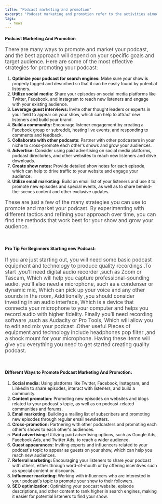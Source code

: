 ```yaml
---
title: "Podcast marketing and promotion"
excerpt: "Podcast marketing and promotion refer to the activities aimed at increasing the visibility and reach of your podcast to attract more listeners and grow your audience."
tags:
  - news
---
```


#### Podcast Marketing And Promotion

<p style="font-size:17px;opacity:0.8">
There are many ways to promote and market your podcast, and the best approach will depend on your specific goals and target audience. Here are some of the most effective strategies for promoting your podcast:
</p>

1. **Optimize your podcast for search engines:** Make sure your show is properly tagged and described so that it can be easily found by potential listeners.
1. **Utilize social media:** Share your episodes on social media platforms like Twitter, Facebook, and Instagram to reach new listeners and engage with your existing audience.
1. **Leverage guest interviews:** Invite other thought leaders or experts in your field to appear on your show, which can help to attract new listeners and build your brand.
1. **Build a community:** Encourage listener engagement by creating a Facebook group or subreddit, hosting live events, and responding to comments and feedback.
1. **Collaborate with other podcasts:** Partner with other podcasters in your niche to cross-promote each other's shows and grow your audiences.
1. **Advertise:** Consider using paid advertising on social media platforms, podcast directories, and other websites to reach new listeners and drive downloads.
1. **Create show notes:** Provide detailed show notes for each episode, which can help to drive traffic to your website and engage your audience.
1. **Utilize email marketing:** Build an email list of your listeners and use it to promote new episodes and special events, as well as to share behind-the-scenes content and other exclusive updates.

<p style="font-size:17px;opacity:0.8">
These are just a few of the many strategies you can use to promote and market your podcast. By experimenting with different tactics and refining your approach over time, you can find the methods that work best for your show and grow your audience.
</p>

<br>

#### Pro Tip For Beginners Starting new Podcast:

<p style="font-size:17px;opacity:0.8">
If you are just starting out, you will need some basic podcast equipment and technology to produce quality recordings .To start ,you’ll need digital audio recorder ,such as Zoom or Tascam, Which will help you capture professional-sounding audio. you’ll also need a microphone, such as a condenser or dynamic mic, Which can pick up your voice and any other sounds in the room, Additionally ,you should consider investing in an audio interface, Which is a device that connects your microphone to your computer and helps you record audio with higher fidelity. Finally you’ll need recording software ,such as Audacity or Pro Tools, Which will allow you to edit and mix your podcast .Other useful Pieces of equipment and technology include headphones pop filter ,and a shock mount for your microphone. Having these items will give you everything you need to get started creating quality podcast.
</p>

<br>

#### Different Ways to Promote Podcast Marketing And Promotion:

1. **Social media:** Using platforms like Twitter, Facebook, Instagram, and LinkedIn to share episodes, interact with listeners, and build a community.
1. **Content promotion:** Promoting new episodes on websites and blogs related to your podcast's topic, as well as on podcast-related communities and forums.
1. **Email marketing:** Building a mailing list of subscribers and promoting new episodes through regular email newsletters.
1. **Cross-promotion:** Partnering with other podcasters and promoting each other's shows to each other's audiences.
1. **Paid advertising:** Utilizing paid advertising options, such as Google Ads, Facebook Ads, and Twitter Ads, to reach a wider audience.
1. **Guest appearances:** Inviting experts and influencers related to your podcast's topic to appear as guests on your show, which can help you reach new audiences.
1. **Referral marketing:** Encouraging your listeners to share your podcast with others, either through word-of-mouth or by offering incentives such as special content or discounts.
1. **Influencer marketing:** Working with influencers who are interested in your podcast's topic to promote your show to their followers.
1. **SEO optimization:** Optimizing your podcast website, episode descriptions, and other content to rank higher in search engines, making it easier for potential listeners to find your show.
